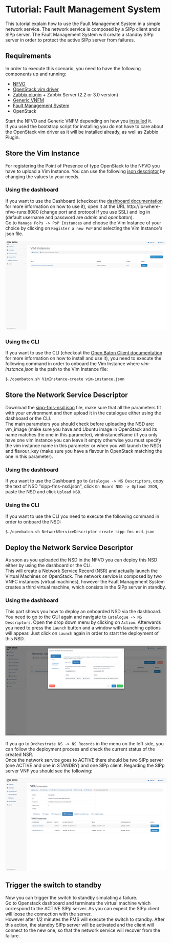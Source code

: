 # Tutorial: Fault Management System

This tutorial explain how to use the Fault Management System in a simple network service. The network service is composed by a SIPp client and a SIPp server. 
The Fault Management System will create a standby SIPp server in order to protect the active SIPp server from failures.

## Requirements

In order to execute this scenario, you need to have the following components up and running:

 * [NFVO][nfvo-github]
 * [OpenStack vim driver][openstack-plugin]
 * [Zabbix plugin][zabbix-plugin] + Zabbix Server (2.2 or 3.0 version)
 * [Generic VNFM][generic-vnfm]
 * [Fault Management System][fms]
 * OpenStack

Start the NFVO and Generic VNFM depending on how you [installed][installation] it.  
If you used the bootstrap script for installing you do not have to care about the OpenStack vim driver as it will be installed already, as well as Zabbix Plugin. 

## Store the Vim Instance

For registering the Point of Presence of type OpenStack to the NFVO you have to upload a Vim Instance. You can use the following [json descriptor][vim-instance-json] by changing the values to your needs. 

### Using the dashboard

If you want to use the Dashboard (checkout the [dashboard documentation][dashboard] for more information on how to use it), open it at the URL http://ip-where-nfvo-runs:8080 (change port and protocol if you use SSL) and log in (default username and password are *admin* and *openbaton*).  
Go to `Manage PoPs -> PoP Instances` and choose the Vim Instance of your choice by clicking on `Register a new PoP` and selecting the Vim Instance's json file.

![Onboarding-Vim][vim-onboarding]

### Using the CLI

If you want to use the CLI (checkout the [Open Baton Client documentation][cli] for more information on how to install and use it), you need to execute the following command in order to onboard the Vim Instance where *vim-instance.json* is the path to the Vim Instance file:

```bash
$./openbaton.sh VimInstance-create vim-instance.json
```

## Store the Network Service Descriptor

Download the [sipp-fms-nsd.json][sipp-fms-nsd] file, make sure that all the parameters fit with your environment and then upload it in the catalogue either using the dashboard or the CLI.  
The main parameters you should check before uploading the NSD are: vm_image (make sure you have and Ubuntu image in OpenStack and its name matches the one in this parameter), vimInstanceName (if you only have one vim instance you can leave it empty otherwise you must specify the vim instance name in this parameter or when you will launch the NSD) and flavour_key (make sure you have a flavour in OpenStack matching the one in this parameter).

### Using the dashboard

If you want to use the Dashboard go to `Catalogue -> NS Descriptors`, copy the text of NSD "sipp-fms-nsd.json", click `On Board NSD -> Upload JSON`, paste the NSD and click `Upload NSD`.

### Using the CLI

If you want to use the CLI you need to execute the following command in order to onboard the NSD:

```bash
$./openbaton.sh NetworkServiceDescriptor-create sipp-fms-nsd.json
```

## Deploy the Network Service Descriptor
As soon as you uploaded the NSD in the NFVO you can deploy this NSD either by using the dashboard or the CLI.  
This will create a Network Service Record (NSR) and actually launch the Virtual Machines on OpenStack. The network service is composed by two VNFC instances (virtual machines), however the Fault Management System creates a third virtual machine, which consists in the SIPp server in standby.

### Using the dashboard

This part shows you how to deploy an onboarded NSD via the dashboard. You need to go to the GUI again and navigate to `Catalogue -> NS Descriptors`. Open the drop down menu by clicking on `Action`. Afterwards you need to press the `Launch` button and a window with launching options will appear. Just click on `Launch` again in order to start the deployment of this NSD.

![nsr-deploy][nsr-deploy]

If you go to `Orchestrate NS -> NS Records` in the menu on the left side, you can follow the deployment process and check the current status of the created NSR.  
Once the network service goes to ACTIVE there should be two SIPp server (one ACTIVE and one in STANDBY) and one SIPp client.
Regarding the SIPp server VNF you should see the following:

![vnfc-active-standby][vnfc-active-standby]

## Trigger the switch to standby

Now you can trigger the switch to standby simulating a failure.  
Go to Openstack dashboard and terminate the virtual machine which correspond to the ACTIVE SIPp server. As you can expect the SIPp client will loose the connection with the server.  
However after 1/2 minutes the FMS will execute the switch to standby. After this action, the standby SIPp server will be activated and the client will connect to the new one, so that the network service will recover from the failure.

<!---
References
-->

[nfvo-github]:https://github.com/openbaton/NFVO
[openstack-plugin]:https://github.com/openbaton/openstack-plugin
[zabbix-plugin]:https://github.com/openbaton/zabbix-plugin
[generic-vnfm]:https://github.com/openbaton/generic-vnfm
[installation]:nfvo-installation
[fms]:https://github.com/openbaton/fm-system
[dashboard]: nfvo-how-to-use-gui
[cli]: nfvo-how-to-use-cli
[sipp-fms-nsd]:descriptors/tutorial-sipp-fms/sipp-fms-nsd.json
[nsd-onboarding]: images/tutorials/tutorial-iperf-NSR/nsd-onboarding.png
[nsr-deploy]: images/tutorials/tutorial-sipp-fms/nsr-deploy-rel-4.png
[vnfc-active-standby]:images/tutorials/tutorial-sipp-fms/vnfc-active-standby-rel-4.png
[vim-instance-json]:descriptors/vim-instance/openstack-vim-instance.json
[vim-onboarding]: images/tutorials/tutorial-sipp-fms/vim-onboarding-rel-4.png
